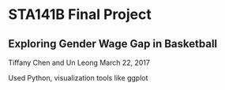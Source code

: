# STA141B Final Project 

## Exploring Gender Wage Gap in Basketball

Tiffany Chen and Un Leong
March 22, 2017

Used Python, visualization tools like ggplot
